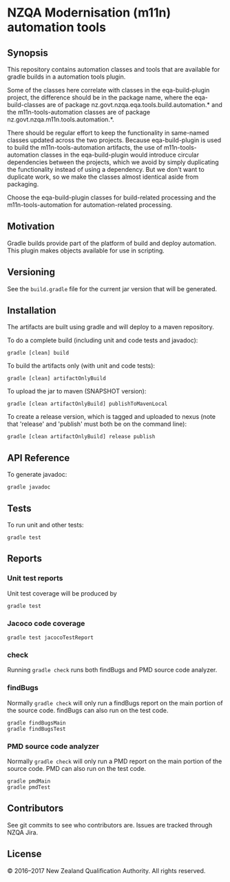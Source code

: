 # NZQA Modernisation (m11n) automation tools

## Synopsis

This repository contains automation classes and tools that are available for gradle builds in a automation tools plugin.

Some of the classes here correlate with classes in the eqa-build-plugin project, the difference should be in the package
name, where the eqa-build-classes are of package nz.govt.nzqa.eqa.tools.build.automation.* and the m11n-tools-automation
classes are of package nz.govt.nzqa.m11n.tools.automation.*.

There should be regular effort to keep the functionality in same-named classes updated across the two projects. Because
eqa-build-plugin is used to build the m11n-tools-automation artifacts, the use of m11n-tools-automation classes in
the eqa-build-plugin would introduce circular dependencies between the projects, which we avoid by simply duplicating the
functionality instead of using a dependency. But we don't want to duplicate work, so we make the classes almost identical
aside from packaging.

Choose the eqa-build-plugin classes for build-related processing and the m11n-tools-automation for automation-related
processing.

## Motivation

Gradle builds provide part of the platform of build and deploy automation. This plugin makes objects available for
use in scripting.

## Versioning

See the `build.gradle` file for the current jar version that will be generated.

## Installation

The artifacts are built using gradle and will deploy to a maven repository.

To do a complete build (including unit and code tests and javadoc):
```
gradle [clean] build
```

To build the artifacts only (with unit and code tests):
```
gradle [clean] artifactOnlyBuild
```

To upload the jar to maven (SNAPSHOT version):
```
gradle [clean artifactOnlyBuild] publishToMavenLocal
```

To create a release version, which is tagged and uploaded to nexus
(note that 'release' and 'publish' must both be on the command line):
```
gradle [clean artifactOnlyBuild] release publish
```

## API Reference

To generate javadoc:
```
gradle javadoc
```

## Tests

To run unit and other tests:
```
gradle test
```

## Reports

### Unit test reports
Unit test coverage will be produced by
```
gradle test
```

### Jacoco code coverage
```
gradle test jacocoTestReport
```

### check
Running `gradle check` runs both findBugs and PMD source code analyzer.

### findBugs
Normally `gradle check` will only run a findBugs report on the main portion of the source code. findBugs can also run on the test code.
```
gradle findBugsMain
gradle findBugsTest
```

### PMD source code analyzer
Normally `gradle check` will only run a PMD report on the main portion of the source code. PMD can also run on the test code.
```
gradle pmdMain
gradle pmdTest
```

## Contributors

See git commits to see who contributors are. Issues are tracked through NZQA Jira.

## License

&copy; 2016&ndash;2017 New Zealand Qualification Authority. All rights reserved.
